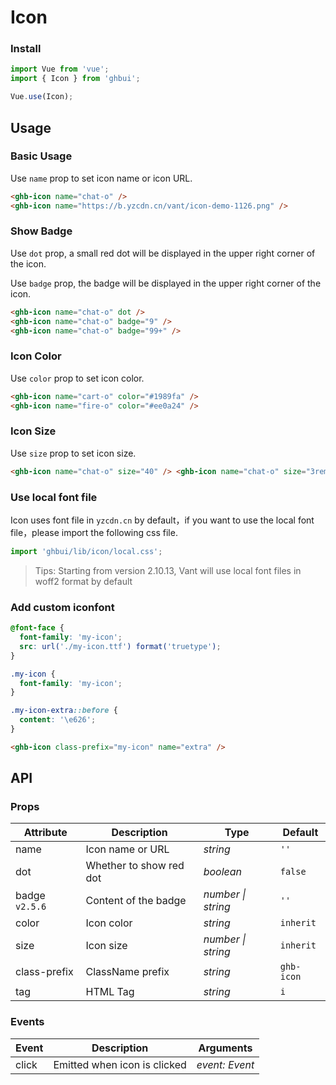 # Icon

### Install

```js
import Vue from 'vue';
import { Icon } from 'ghbui';

Vue.use(Icon);
```

## Usage

### Basic Usage

Use `name` prop to set icon name or icon URL.

```html
<ghb-icon name="chat-o" />
<ghb-icon name="https://b.yzcdn.cn/vant/icon-demo-1126.png" />
```

### Show Badge

Use `dot` prop, a small red dot will be displayed in the upper right corner of the icon.

Use `badge` prop, the badge will be displayed in the upper right corner of the icon.

```html
<ghb-icon name="chat-o" dot />
<ghb-icon name="chat-o" badge="9" />
<ghb-icon name="chat-o" badge="99+" />
```

### Icon Color

Use `color` prop to set icon color.

```html
<ghb-icon name="cart-o" color="#1989fa" />
<ghb-icon name="fire-o" color="#ee0a24" />
```

### Icon Size

Use `size` prop to set icon size.

```html
<ghb-icon name="chat-o" size="40" /> <ghb-icon name="chat-o" size="3rem" />
```

### Use local font file

Icon uses font file in `yzcdn.cn` by default，if you want to use the local font file，please import the following css file.

```js
import 'ghbui/lib/icon/local.css';
```

> Tips: Starting from version 2.10.13, Vant will use local font files in woff2 format by default

### Add custom iconfont

```css
@font-face {
  font-family: 'my-icon';
  src: url('./my-icon.ttf') format('truetype');
}

.my-icon {
  font-family: 'my-icon';
}

.my-icon-extra::before {
  content: '\e626';
}
```

```html
<ghb-icon class-prefix="my-icon" name="extra" />
```

## API

### Props

| Attribute      | Description             | Type               | Default    |
| -------------- | ----------------------- | ------------------ | ---------- |
| name           | Icon name or URL        | _string_           | `''`       |
| dot            | Whether to show red dot | _boolean_          | `false`    |
| badge `v2.5.6` | Content of the badge    | _number \| string_ | `''`       |
| color          | Icon color              | _string_           | `inherit`  |
| size           | Icon size               | _number \| string_ | `inherit`  |
| class-prefix   | ClassName prefix        | _string_           | `ghb-icon` |
| tag            | HTML Tag                | _string_           | `i`        |

### Events

| Event | Description                  | Arguments      |
| ----- | ---------------------------- | -------------- |
| click | Emitted when icon is clicked | _event: Event_ |
